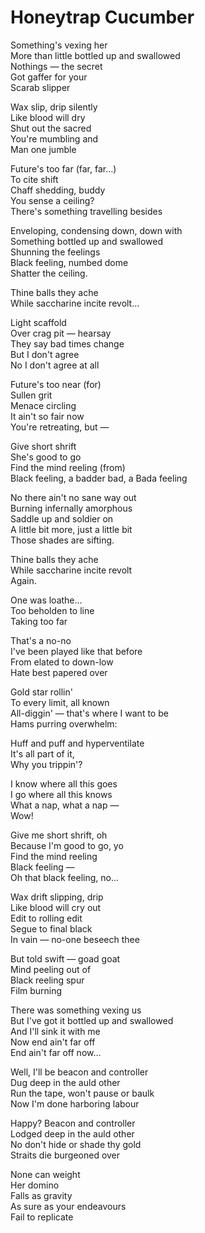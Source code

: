 # Honeytrap Cucumber

Something's vexing her  
More than little bottled up and swallowed  
Nothings — the secret  
Got gaffer for your  
Scarab slipper  

Wax slip, drip silently  
Like blood will dry  
Shut out the sacred  
You're mumbling and  
Man one jumble  

Future's too far (far, far...)  
To cite shift  
Chaff shedding, buddy  
You sense a ceiling?  
There's something travelling besides  

Enveloping, condensing down, down with  
Something bottled up and swallowed  
Shunning the feelings  
Black feeling, numbed dome  
Shatter the ceiling.  

Thine balls they ache  
While saccharine incite revolt...  

Light scaffold  
Over crag pit — hearsay  
They say bad times change  
But I don't agree  
No I don't agree at all  

Future's too near (for)  
Sullen grit  
Menace circling  
It ain't so fair now  
You're retreating, but —  

Give short shrift  
She's good to go  
Find the mind reeling (from)  
Black feeling, a badder bad, a Bada feeling  

No there ain't no sane way out  
Burning infernally amorphous  
Saddle up and soldier on  
A little bit more, just a little bit  
Those shades are sifting.  

Thine balls they ache  
While saccharine incite revolt  
Again.  

One was loathe...  
Too beholden to line  
Taking too far  

That's a no-no  
I've been played like that before  
From elated to down-low  
Hate best papered over  

Gold star rollin'  
To every limit, all known  
All-diggin' — that's where I want to be  
Hams purring overwhelm:  

Huff and puff and hyperventilate  
It's all part of it,  
Why you trippin'?  

I know where all this goes  
I go where all this knows  
What a nap, what a nap —  
Wow!  

Give me short shrift, oh  
Because I'm good to go, yo  
Find the mind reeling  
Black feeling —  
Oh that black feeling, no...  

Wax drift slipping, drip  
Like blood will cry out  
Edit to rolling edit  
Segue to final black  
In vain — no-one beseech thee  

But told swift — goad goat  
Mind peeling out of  
Black reeling spur  
Film burning  

There was something vexing us  
But I've got it bottled up and swallowed  
And I'll sink it with me  
Now end ain't far off  
End ain't far off now...  

Well, I'll be beacon and controller  
Dug deep in the auld other  
Run the tape, won't pause or baulk  
Now I'm done harboring labour  

Happy? Beacon and controller  
Lodged deep in the auld other  
No don't hide or shade thy gold  
Straits die burgeoned over  

None can weight  
Her domino  
Falls as gravity  
As sure as your endeavours  
Fail to replicate  